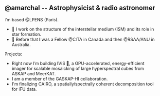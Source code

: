 ## @amarchal -- Astrophysicist & radio astronomer

I’m based @LPENS (Paris). 
- 🔭 I work on the structure of the interstellar medium (ISM) and its role in star formation.
- 🛫 Before that I was a Fellow @CITA in Canada and then @RSAA/ANU in Australia. 

Projects: 
- Right now I’m building IViS 🌱, a GPU-accelerated, energy-efficient imager for scalable mosaicking of large hyperspectral cubes from ASKAP and MeerKAT.
- I am a member of the GASKAP-HI collaboration.
- I'm finalizing CAIRO, a spatially/spectrally coherent decomposition tool for IFU data. 

<!--
**antoinemarchal/antoinemarchal** is a ✨ _special_ ✨ repository because its `README.md` (this file) appears on your GitHub profile.

Here are some ideas to get you started:

- 🔭 I’m currently working on ...
- 🌱 I’m currently learning ...
- 👯 I’m looking to collaborate on ...
- 🤔 I’m looking for help with ...
- 💬 Ask me about ...
- 📫 How to reach me: ...
- 😄 Pronouns: ...
- ⚡ Fun fact: ...
-->
